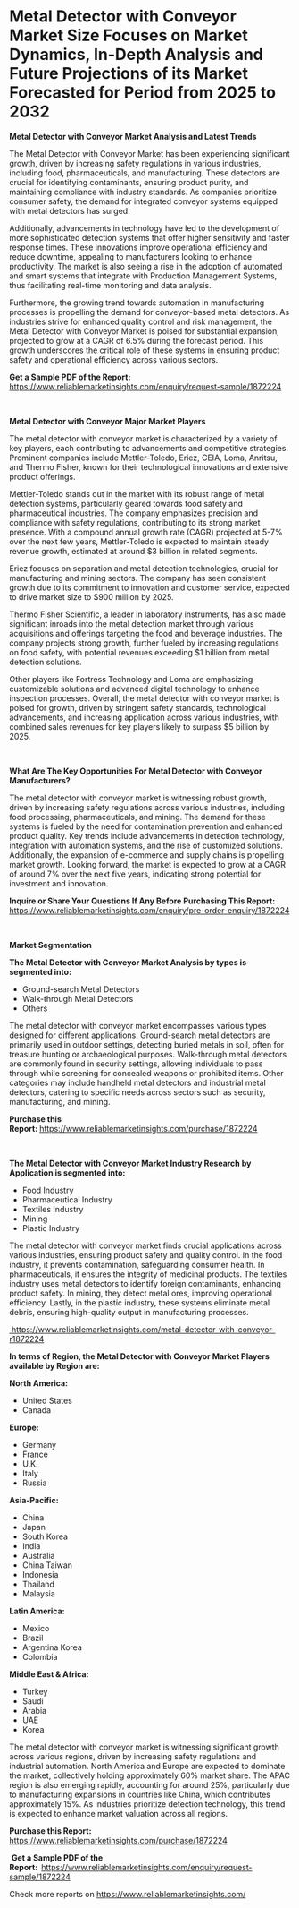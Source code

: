 <p><h1>Metal Detector with Conveyor Market Size Focuses on Market Dynamics, In-Depth Analysis and Future Projections of its Market Forecasted for Period from 2025 to 2032</h1></p><p><strong>Metal Detector with Conveyor Market Analysis and Latest Trends</strong></p>
<p><p>The Metal Detector with Conveyor Market has been experiencing significant growth, driven by increasing safety regulations in various industries, including food, pharmaceuticals, and manufacturing. These detectors are crucial for identifying contaminants, ensuring product purity, and maintaining compliance with industry standards. As companies prioritize consumer safety, the demand for integrated conveyor systems equipped with metal detectors has surged.</p><p>Additionally, advancements in technology have led to the development of more sophisticated detection systems that offer higher sensitivity and faster response times. These innovations improve operational efficiency and reduce downtime, appealing to manufacturers looking to enhance productivity. The market is also seeing a rise in the adoption of automated and smart systems that integrate with Production Management Systems, thus facilitating real-time monitoring and data analysis.</p><p>Furthermore, the growing trend towards automation in manufacturing processes is propelling the demand for conveyor-based metal detectors. As industries strive for enhanced quality control and risk management, the Metal Detector with Conveyor Market is poised for substantial expansion, projected to grow at a CAGR of 6.5% during the forecast period. This growth underscores the critical role of these systems in ensuring product safety and operational efficiency across various sectors.</p></p>
<p><strong>Get a Sample PDF of the Report:&nbsp;</strong> <a href="https://www.reliablemarketinsights.com/enquiry/request-sample/1872224?utm_campaign=2953&utm_medium=2&utm_source=Github&utm_content=ia&utm_term=08042025&utm_id=metal-detector-with-conveyor">https://www.reliablemarketinsights.com/enquiry/request-sample/1872224</a></p>
<p>&nbsp;</p>
<p><strong>Metal Detector with Conveyor Major Market Players</strong></p>
<p><p>The metal detector with conveyor market is characterized by a variety of key players, each contributing to advancements and competitive strategies. Prominent companies include Mettler-Toledo, Eriez, CEIA, Loma, Anritsu, and Thermo Fisher, known for their technological innovations and extensive product offerings.</p><p>Mettler-Toledo stands out in the market with its robust range of metal detection systems, particularly geared towards food safety and pharmaceutical industries. The company emphasizes precision and compliance with safety regulations, contributing to its strong market presence. With a compound annual growth rate (CAGR) projected at 5-7% over the next few years, Mettler-Toledo is expected to maintain steady revenue growth, estimated at around $3 billion in related segments.</p><p>Eriez focuses on separation and metal detection technologies, crucial for manufacturing and mining sectors. The company has seen consistent growth due to its commitment to innovation and customer service, expected to drive market size to $900 million by 2025.</p><p>Thermo Fisher Scientific, a leader in laboratory instruments, has also made significant inroads into the metal detection market through various acquisitions and offerings targeting the food and beverage industries. The company projects strong growth, further fueled by increasing regulations on food safety, with potential revenues exceeding $1 billion from metal detection solutions.</p><p>Other players like Fortress Technology and Loma are emphasizing customizable solutions and advanced digital technology to enhance inspection processes. Overall, the metal detector with conveyor market is poised for growth, driven by stringent safety standards, technological advancements, and increasing application across various industries, with combined sales revenues for key players likely to surpass $5 billion by 2025.</p></p>
<p>&nbsp;</p>
<p><strong>What Are The Key Opportunities For Metal Detector with Conveyor Manufacturers?</strong></p>
<p><p>The metal detector with conveyor market is witnessing robust growth, driven by increasing safety regulations across various industries, including food processing, pharmaceuticals, and mining. The demand for these systems is fueled by the need for contamination prevention and enhanced product quality. Key trends include advancements in detection technology, integration with automation systems, and the rise of customized solutions. Additionally, the expansion of e-commerce and supply chains is propelling market growth. Looking forward, the market is expected to grow at a CAGR of around 7% over the next five years, indicating strong potential for investment and innovation.</p></p>
<p><strong>Inquire or Share Your Questions If Any Before Purchasing This Report:</strong> <a href="https://www.reliablemarketinsights.com/enquiry/pre-order-enquiry/1872224?utm_campaign=2953&utm_medium=2&utm_source=Github&utm_content=ia&utm_term=08042025&utm_id=metal-detector-with-conveyor">https://www.reliablemarketinsights.com/enquiry/pre-order-enquiry/1872224</a></p>
<p>&nbsp;</p>
<p><strong>Market Segmentation</strong></p>
<p><strong>The Metal Detector with Conveyor Market Analysis by types is segmented into:</strong></p>
<p><ul><li>Ground-search Metal Detectors</li><li>Walk-through Metal Detectors</li><li>Others</li></ul></p>
<p><p>The metal detector with conveyor market encompasses various types designed for different applications. Ground-search metal detectors are primarily used in outdoor settings, detecting buried metals in soil, often for treasure hunting or archaeological purposes. Walk-through metal detectors are commonly found in security settings, allowing individuals to pass through while screening for concealed weapons or prohibited items. Other categories may include handheld metal detectors and industrial metal detectors, catering to specific needs across sectors such as security, manufacturing, and mining.</p></p>
<p><strong>Purchase this Report:&nbsp;</strong><a href="https://www.reliablemarketinsights.com/purchase/1872224?utm_campaign=2953&utm_medium=2&utm_source=Github&utm_content=ia&utm_term=08042025&utm_id=metal-detector-with-conveyor">https://www.reliablemarketinsights.com/purchase/1872224</a></p>
<p>&nbsp;</p>
<p><strong>The Metal Detector with Conveyor Market Industry Research by Application is segmented into:</strong></p>
<p><ul><li>Food Industry</li><li>Pharmaceutical Industry</li><li>Textiles Industry</li><li>Mining</li><li>Plastic Industry</li></ul></p>
<p><p>The metal detector with conveyor market finds crucial applications across various industries, ensuring product safety and quality control. In the food industry, it prevents contamination, safeguarding consumer health. In pharmaceuticals, it ensures the integrity of medicinal products. The textiles industry uses metal detectors to identify foreign contaminants, enhancing product safety. In mining, they detect metal ores, improving operational efficiency. Lastly, in the plastic industry, these systems eliminate metal debris, ensuring high-quality output in manufacturing processes.</p></p>
<p><a href="https://www.reliablemarketinsights.com/metal-detector-with-conveyor-r1872224?utm_campaign=2953&utm_medium=2&utm_source=Github&utm_content=ia&utm_term=08042025&utm_id=metal-detector-with-conveyor">&nbsp;https://www.reliablemarketinsights.com/metal-detector-with-conveyor-r1872224</a></p>
<p><strong>In terms of Region, the Metal Detector with Conveyor Market Players available by Region are:</strong></p>
<p>
    <p> <strong> North America: </strong>
        <ul>
            <li>United States</li>
            <li>Canada</li>
        </ul>
        </p> 
    <p> <strong> Europe: </strong>
        <ul>
            <li>Germany</li>
            <li>France</li>
            <li>U.K.</li>
            <li>Italy</li>
            <li>Russia</li>
        </ul>
        </p> 
    <p> <strong> Asia-Pacific: </strong>
        <ul>
            <li>China</li>
            <li>Japan</li>
            <li>South Korea</li>
            <li>India</li>
            <li>Australia</li>
            <li>China Taiwan</li>
            <li>Indonesia</li>
            <li>Thailand</li>
            <li>Malaysia</li>
        </ul>
        </p> 
    <p> <strong> Latin America: </strong>
        <ul>
            <li>Mexico</li>
            <li>Brazil</li>
            <li>Argentina Korea</li>
            <li>Colombia</li>
        </ul>
        </p> 
    <p> <strong> Middle East & Africa: </strong>
        <ul>
            <li>Turkey</li>
            <li>Saudi</li>
            <li>Arabia</li>
            <li>UAE</li>
            <li>Korea</li>
        </ul>
    </p>
    </p>
<p><p>The metal detector with conveyor market is witnessing significant growth across various regions, driven by increasing safety regulations and industrial automation. North America and Europe are expected to dominate the market, collectively holding approximately 60% market share. The APAC region is also emerging rapidly, accounting for around 25%, particularly due to manufacturing expansions in countries like China, which contributes approximately 15%. As industries prioritize detection technology, this trend is expected to enhance market valuation across all regions.</p></p>
<p><strong>Purchase this Report: </strong><a href="https://www.reliablemarketinsights.com/purchase/1872224?utm_campaign=2953&utm_medium=2&utm_source=Github&utm_content=ia&utm_term=08042025&utm_id=metal-detector-with-conveyor">https://www.reliablemarketinsights.com/purchase/1872224</a></p>
<p>&nbsp;<strong>Get a Sample PDF of the Report:&nbsp;&nbsp;</strong><a href="https://www.reliablemarketinsights.com/enquiry/request-sample/1872224?utm_campaign=2953&utm_medium=2&utm_source=Github&utm_content=ia&utm_term=08042025&utm_id=metal-detector-with-conveyor">https://www.reliablemarketinsights.com/enquiry/request-sample/1872224</a></p>
<p><strong></strong></p>
<p>Check more reports on <a href="https://www.reliablemarketinsights.com/?utm_campaign=2953&utm_medium=2&utm_source=Github&utm_content=ia&utm_term=08042025&utm_id=metal-detector-with-conveyor">https://www.reliablemarketinsights.com/</a></p>